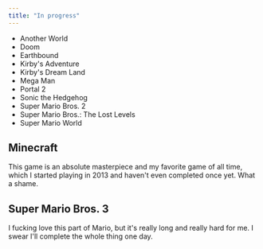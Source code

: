 ```yaml
---
title: "In progress"
---
```


* Another World
* Doom
* Earthbound
* Kirby's Adventure
* Kirby's Dream Land
* Mega Man
* Portal 2
* Sonic the Hedgehog
* Super Mario Bros. 2
* Super Mario Bros.: The Lost Levels
* Super Mario World

## Minecraft

This game is an absolute masterpiece and my favorite game of all time,
which I started playing in 2013 and haven't even completed once yet.
What a shame.

## Super Mario Bros. 3

I fucking love this part of Mario, but it's really long and really
hard for me. I swear I'll complete the whole thing one day.
